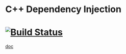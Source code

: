 C++ Dependency Injection
========================
[![Build Status](https://travis-ci.org/krzysztof-jusiak/di.png?branch=master)](https://travis-ci.org/krzysztof-jusiak/di) 
===
[doc](http://krzysztof-jusiak.github.com/di/doc/html)

